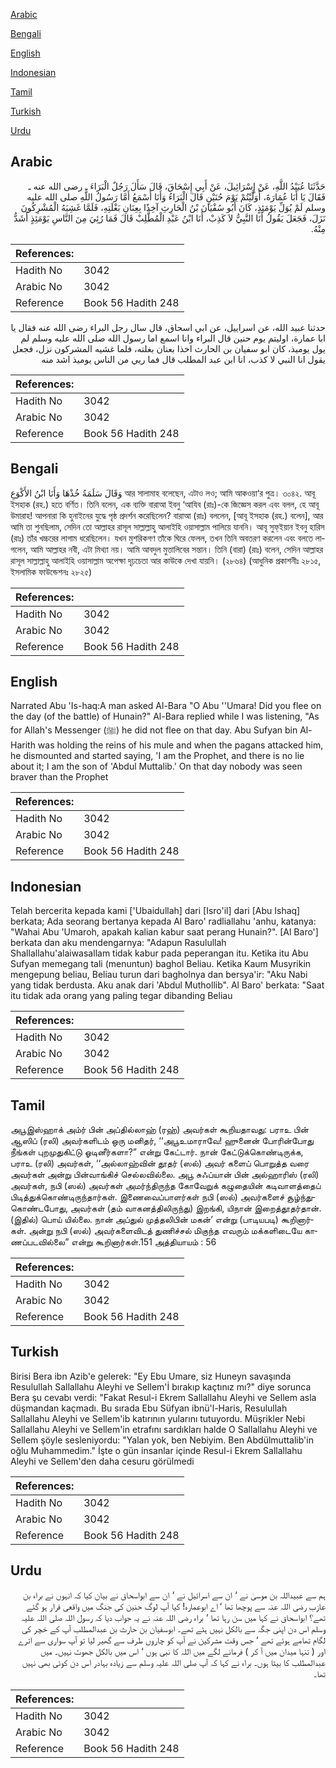 [Arabic](#arabic)

[Bengali](#bengali)

[English](#english)

[Indonesian](#indonesian)

[Tamil](#tamil)

[Turkish](#turkish)

[Urdu](#urdu)

## Arabic


<div dir="rtl" lang="ar" style={{fontSize:'larger',backgroundColor:'#f8f9fa',padding:20}}>
حَدَّثَنَا عُبَيْدُ اللَّهِ، عَنْ إِسْرَائِيلَ، عَنْ أَبِي إِسْحَاقَ، قَالَ سَأَلَ رَجُلٌ الْبَرَاءَ ـ رضى الله عنه ـ فَقَالَ يَا أَبَا عُمَارَةَ، أَوَلَّيْتُمْ يَوْمَ حُنَيْنٍ قَالَ الْبَرَاءُ وَأَنَا أَسْمَعُ أَمَّا رَسُولُ اللَّهِ صلى الله عليه وسلم لَمْ يُوَلِّ يَوْمَئِذٍ، كَانَ أَبُو سُفْيَانَ بْنُ الْحَارِثِ آخِذًا بِعِنَانِ بَغْلَتِهِ، فَلَمَّا غَشِيَهُ الْمُشْرِكُونَ نَزَلَ، فَجَعَلَ يَقُولُ أَنَا النَّبِيُّ لاَ كَذِبْ، أَنَا ابْنُ عَبْدِ الْمُطَّلِبْ قَالَ فَمَا رُئِيَ مِنَ النَّاسِ يَوْمَئِذٍ أَشَدُّ مِنْهُ‏.‏
</div>
<div style={{backgroundColor:'#f8f9fa',padding:20, marginBottom: 10}}><table> <thead> <tr> <th>References:</th> <th></th> </tr> </thead> <tbody><tr><td>Hadith No</td><td>3042</td></tr><tr><td>Arabic No</td><td>3042</td></tr><tr><td>Reference</td><td>Book 56 Hadith 248</td></tr></tbody></table></div>


<div dir="rtl" lang="ar" style={{fontSize:'larger',backgroundColor:'#f8f9fa',padding:20}}>
حدثنا عبيد الله، عن اسراييل، عن ابي اسحاق، قال سال رجل البراء رضى الله عنه فقال يا ابا عمارة، اوليتم يوم حنين قال البراء وانا اسمع اما رسول الله صلى الله عليه وسلم لم يول يوميذ، كان ابو سفيان بن الحارث اخذا بعنان بغلته، فلما غشيه المشركون نزل، فجعل يقول انا النبي لا كذب، انا ابن عبد المطلب قال فما ريي من الناس يوميذ اشد منه
</div>
<div style={{backgroundColor:'#f8f9fa',padding:20, marginBottom: 10}}><table> <thead> <tr> <th>References:</th> <th></th> </tr> </thead> <tbody><tr><td>Hadith No</td><td>3042</td></tr><tr><td>Arabic No</td><td>3042</td></tr><tr><td>Reference</td><td>Book 56 Hadith 248</td></tr></tbody></table></div>

## Bengali


<div dir="ltr" lang="bn" style={{fontSize:'larger',backgroundColor:'#f8f9fa',padding:20}}>
وَقَالَ سَلَمَةُ خُذْهَا وَأَنَا ابْنُ الأَكْوَعِ আর সালামাহ বলেছেন, এটাও লও; আমি আকওয়া‘র পুত্র। ৩০৪২. আবূ ইসহাক (রহ.) হতে বর্ণিত। তিনি বলেন, এক ব্যক্তি বারাআ ইবনু ‘আযিব (রাঃ)-কে জিজ্ঞেস করল এবং বলল, হে আবূ উমারাহ! আপনারা কি হুনাইনের যুদ্ধে পৃষ্ঠ প্রদর্শন করেছিলেন? বারাআ (রাঃ) বললেন, [আবূ ইসহাক (রহ.) বলেন], আর আমি তা শুনছিলাম, সেদিন তো আল্লাহর রাসূল সাল্লাল্লাহু আলাইহি ওয়াসাল্লাম পালিয়ে যাননি। আবূ সুফ্ইয়ান ইবনু হারিস (রাঃ) তাঁর খচ্চরের লাগাম ধরেছিলেন। যখন মুশরিকগণ তাঁকে ঘিরে ফেলল, তখন তিনি অবতরণ করলেন এবং বলতে লাগলেন, আমি আল্লাহর নবী, এটা মিথ্যা নয়। আমি আবদুল মুত্তালিবের সন্তান। তিনি (বারা) (রাঃ) বলেন, সেদিন আল্লাহর রাসূল সাল্লাল্লাহু আলাইহি ওয়াসাল্লাম অপেক্ষা দৃঢ়চেতা আর কাউকে দেখা যায়নি। (২৮৬৪) (আধুনিক প্রকাশনীঃ ২৮১৫, ইসলামিক ফাউন্ডেশনঃ ২৮২৫)
</div>
<div style={{backgroundColor:'#f8f9fa',padding:20, marginBottom: 10}}><table> <thead> <tr> <th>References:</th> <th></th> </tr> </thead> <tbody><tr><td>Hadith No</td><td>3042</td></tr><tr><td>Arabic No</td><td>3042</td></tr><tr><td>Reference</td><td>Book 56 Hadith 248</td></tr></tbody></table></div>

## English


<div dir="ltr" lang="en" style={{fontSize:'larger',backgroundColor:'#f8f9fa',padding:20}}>
Narrated Abu 'Is-haq:A man asked Al-Bara "O Abu ''Umara! Did you flee on the day (of the battle) of Hunain?" Al-Bara replied while I was listening, "As for Allah's Messenger (ﷺ) he did not flee on that day. Abu Sufyan bin Al- Harith was holding the reins of his mule and when the pagans attacked him, he dismounted and started saying, 'I am the Prophet, and there is no lie about it; I am the son of 'Abdul Muttalib.' On that day nobody was seen braver than the Prophet
</div>
<div style={{backgroundColor:'#f8f9fa',padding:20, marginBottom: 10}}><table> <thead> <tr> <th>References:</th> <th></th> </tr> </thead> <tbody><tr><td>Hadith No</td><td>3042</td></tr><tr><td>Arabic No</td><td>3042</td></tr><tr><td>Reference</td><td>Book 56 Hadith 248</td></tr></tbody></table></div>

## Indonesian


<div dir="ltr" lang="id" style={{fontSize:'larger',backgroundColor:'#f8f9fa',padding:20}}>
Telah bercerita kepada kami ['Ubaidullah] dari [Isro'il] dari [Abu Ishaq] berkata; Ada seorang bertanya kepada Al Baro' radliallahu 'anhu, katanya: "Wahai Abu 'Umaroh, apakah kalian kabur saat perang Hunain?". [Al Baro'] berkata dan aku mendengarnya: "Adapun Rasulullah Shallallahu'alaiwasallam tidak kabur pada peperangan itu. Ketika itu Abu Sufyan memegang tali (menuntun) baghol Beliau. Ketika Kaum Musyrikin mengepung beliau, Beliau turun dari bagholnya dan bersya'ir: "Aku Nabi yang tidak berdusta. Aku anak dari 'Abdul Muthollib". Al Baro' berkata: "Saat itu tidak ada orang yang paling tegar dibanding Beliau
</div>
<div style={{backgroundColor:'#f8f9fa',padding:20, marginBottom: 10}}><table> <thead> <tr> <th>References:</th> <th></th> </tr> </thead> <tbody><tr><td>Hadith No</td><td>3042</td></tr><tr><td>Arabic No</td><td>3042</td></tr><tr><td>Reference</td><td>Book 56 Hadith 248</td></tr></tbody></table></div>

## Tamil


<div dir="ltr" lang="ta" style={{fontSize:'larger',backgroundColor:'#f8f9fa',padding:20}}>
அபூஇஸ்ஹாக் அம்ர் பின் அப்தில்லாஹ் (ரஹ்) அவர்கள் கூறியதாவது: பராஉ பின் ஆஸிப் (ரலி) அவர்களிடம் ஒரு மனிதர், ‘‘அபூஉமாராவே! ஹுனைன் போரின்போது நீங்கள் புறமுதுகிட்டு ஓடினீர்களா?” என்று கேட்டார். நான் கேட்டுக்கொண்டிருக்க, பராஉ (ரலி) அவர்கள், ‘‘அல்லாஹ்வின் தூதர் (ஸல்) அவர் களைப் பொறுத்த வரை அவர்கள் அன்று பின்வாங்கிச் செல்லவில்லை. அபூ சுஃப்யான் பின் அல்ஹாரிஸ் (ரலி) அவர்கள், நபி (ஸல்) அவர்கள் அமர்ந்திருந்த கோவேறுக் கழுதையின் கடிவாளத்தைப் பிடித்துக்கொண்டிருந்தார்கள். இணைவைப்பாளர்கள் நபி (ஸல்) அவர்களைச் சூழ்ந்துகொண்டபோது, அவர்கள் (தம் வாகனத்திலிருந்து) இறங்கி, யிநான் இறைத்தூதர்தான். (இதில்) பொய் யில்லை. நான் அப்துல் முத்தலிபின் மகன்’ என்று (பாடியபடி) கூறினார்கள். அன்று நபி (ஸல்) அவர்களைவிடத் துணிச்சல் மிகுந்த எவரும் மக்களிடையே காணப்படவில்லை” என்று கூறினார்கள்.151 அத்தியாயம் : 56
</div>
<div style={{backgroundColor:'#f8f9fa',padding:20, marginBottom: 10}}><table> <thead> <tr> <th>References:</th> <th></th> </tr> </thead> <tbody><tr><td>Hadith No</td><td>3042</td></tr><tr><td>Arabic No</td><td>3042</td></tr><tr><td>Reference</td><td>Book 56 Hadith 248</td></tr></tbody></table></div>

## Turkish


<div dir="ltr" lang="tr" style={{fontSize:'larger',backgroundColor:'#f8f9fa',padding:20}}>
Birisi Bera ibn Azib'e gelerek: "Ey Ebu Umare, siz Huneyn savaşında Resulullah Sallallahu Aleyhi ve Sellem'İ bırakıp kaçtınız mı?" diye sorunca Bera şu cevabı verdi: "Fakat Resul-i Ekrem Sallallahu Aleyhi ve Sellem asla düşmandan kaçmadı. Bu sırada Ebu Süfyan ibnü'l-Haris, Resulullah Sallallahu Aleyhi ve Sellem'ib katırının yularını tutuyordu. Müşrikler Nebi Sallallahu Aleyhi ve Sellem'in etrafını sardıkları halde O Sallallahu Aleyhi ve Sellem şöyle sesleniyordu: "Yalan yok, ben Nebiyim. Ben Abdülmuttalib'in oğlu Muhammedim." İşte o gün insanlar içinde ResuI-i Ekrem Sallallahu Aleyhi ve Sellem'den daha cesuru görülmedi
</div>
<div style={{backgroundColor:'#f8f9fa',padding:20, marginBottom: 10}}><table> <thead> <tr> <th>References:</th> <th></th> </tr> </thead> <tbody><tr><td>Hadith No</td><td>3042</td></tr><tr><td>Arabic No</td><td>3042</td></tr><tr><td>Reference</td><td>Book 56 Hadith 248</td></tr></tbody></table></div>

## Urdu


<div dir="rtl" lang="ur" style={{fontSize:'larger',backgroundColor:'#f8f9fa',padding:20}}>
ہم سے عبیداللہ بن موسیٰ نے ‘ ان سے اسرائیل نے ‘ ان سے ابواسحاق نے بیان کیا کہ انہوں نے براء بن عازب رضی اللہ عنہ سے پوچھا تھا ‘ اے ابوعمارہ! کیا آپ لوگ حنین کی جنگ میں واقعی فرار ہو گئے تھے؟ ابواسحاق نے کہا میں سن رہا تھا ‘ براء رضی اللہ عنہ نے یہ جواب دیا کہ رسول اللہ صلی اللہ علیہ وسلم اس دن اپنی جگہ سے بالکل نہیں ہٹے تھے۔ ابوسفیان بن حارث بن عبدالمطلب آپ کے خچر کی لگام تھامے ہوئے تھے ‘ جس وقت مشرکین نے آپ کو چاروں طرف سے گھیر لیا تو آپ سواری سے اترے اور ( تنہا میدان میں آ کر ) فرمانے لگے میں اللہ کا نبی ہوں ‘ اس میں بالکل جھوٹ نہیں۔ میں عبدالمطلب کا بیٹا ہوں۔ براء نے کہا کہ آپ صلی اللہ علیہ وسلم سے زیادہ بہادر اس دن کوئی بھی نہیں تھا۔
</div>
<div style={{backgroundColor:'#f8f9fa',padding:20, marginBottom: 10}}><table> <thead> <tr> <th>References:</th> <th></th> </tr> </thead> <tbody><tr><td>Hadith No</td><td>3042</td></tr><tr><td>Arabic No</td><td>3042</td></tr><tr><td>Reference</td><td>Book 56 Hadith 248</td></tr></tbody></table></div>